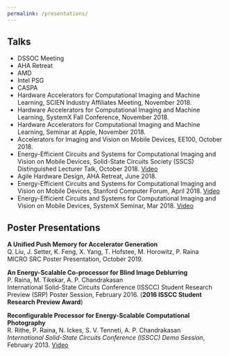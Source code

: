 ```yaml
---
permalink: /presentations/
---
```


## Talks

- DSSOC Meeting
- AHA Retreat
- AMD
- Intel PSG
- CASPA
- Hardware Accelerators for Computational Imaging and Machine Learning, SCIEN Industry Affiliates Meeting, November 2018.
- Hardware Accelerators for Computational Imaging and Machine Learning, SystemX Fall Conference, November 2018.
- Hardware Accelerators for Computational Imaging and Machine Learning, Seminar at Apple, November 2018.
- Accelerators for Imaging and Vision on Mobile Devices, EE100, October 2018.
- Energy-Efficient Circuits and Systems for Computational Imaging and Vision on Mobile Devices, Solid-State Circuits Society (SSCS) Distinguished Lecturer Talk, October 2018. [Video](http://sites.ieee.org/scv-sscs/previous-events/october-18-2018/)
- Agile Hardware Design, AHA Retreat, June 2018.
- Energy-Efficient Circuits and Systems for Computational Imaging and Vision on Mobile Devices, Stanford Computer Forum, April 2018. [Video](https://www.youtube.com/watch?v=bqs1C6C0Qw8)
- Energy-Efficient Circuits and Systems for Computational Imaging and Vision on Mobile Devices, SystemX Seminar, Mar 2018. [Video](https://systemx.stanford.edu/events/seminar/20180309/energy-efficient-circuits-and-systems-computational-imaging-and-vision)

## Poster Presentations
**A Unified Push Memory for Accelerator Generation**  
Q. Liu, J. Setter, K. Feng, X. Yang, T. Hofstee, M. Horowitz, P. Raina  
MICRO SRC Poster Presentation, October 2019.

**An Energy-Scalable Co-processor for Blind Image Deblurring**  
P. Raina, M. Tikekar, A. P. Chandrakasan  
International Solid-State Circuits Conference (ISSCC) Student Research Preview (SRP) Poster Session, February 2016. (**2016 ISSCC Student Research Preview Award**)

**Reconfigurable Processor for Energy-Scalable Computational Photography**  
R. Rithe, P. Raina, N. Ickes, S. V. Tenneti, A. P. Chandrakasan  
*International Solid-State Circuits Conference (ISSCC) Demo Session*, February 2013. [Video](http://player.vimeo.com/video/70417371)
